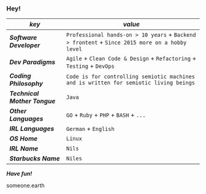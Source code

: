 ### Hey!

| *key* | *value* |
| ------|------ |
| ***Software Developer*** | `Professional hands-on > 10 years` + `Backend > frontent` + `Since 2015 more on a hobby level` |
| ***Dev Paradigms*** | `Agile` + `Clean Code & Design` + `Refactoring` + `Testing` + `DevOps` |
| ***Coding Philosophy*** | `Code is for controlling semiotic machines and is written for semiotic living beings` |
| ***Technical Mother Tongue*** | `Java` |
| ***Other Languages*** | `GO` + `Ruby` + `PHP` + `BASH` + `...` |
| ***IRL Languages*** | `German` + `English` |
| ***OS Home*** | `Linux` |
| ***IRL Name*** | `Nils` |
| ***Starbucks Name*** | `Niles` |

***Have fun!***

someone.earth

